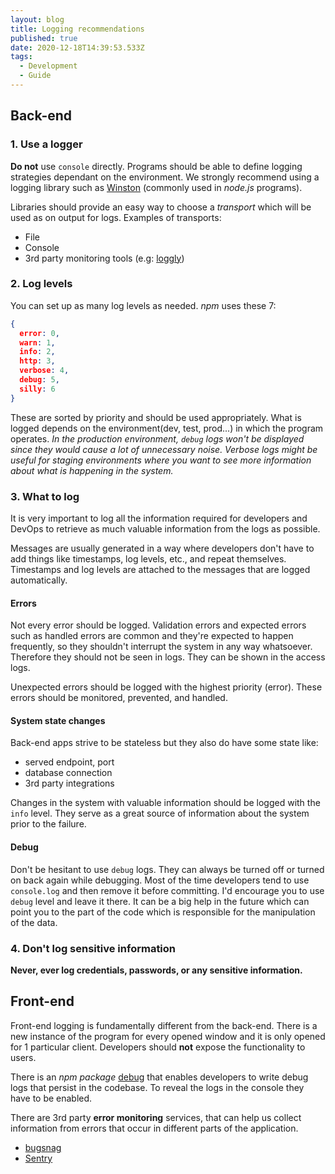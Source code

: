 ```yaml
---
layout: blog
title: Logging recommendations
published: true
date: 2020-12-18T14:39:53.533Z
tags:
  - Development
  - Guide
---
```

## Back-end

### 1. Use a logger

**Do not** use `console` directly. Programs should be able to define logging strategies dependant on the environment.
We strongly recommend using a logging library such as [Winston](https://github.com/winstonjs/winston) (commonly used in _node.js_ programs).

Libraries should provide an easy way to choose a _transport_ which will be used as on output for logs.
Examples of transports:

- File
- Console
- 3rd party monitoring tools (e.g: [loggly](https://www.loggly.com/))

### 2. Log levels

You can set up as many log levels as needed.
_npm_ uses these 7:

```json
{
  error: 0,
  warn: 1,
  info: 2,
  http: 3,
  verbose: 4,
  debug: 5,
  silly: 6
}
```

These are sorted by priority and should be used appropriately.
What is logged depends on the environment(dev, test, prod...) in which the program operates.
_In the production environment, `debug` logs won't be displayed since they would cause a lot of unnecessary noise._
_Verbose logs might be useful for staging environments where you want to see more information about what is happening in the system._

### 3. What to log

It is very important to log all the information required for developers and DevOps to retrieve as much valuable information from the logs as possible.

Messages are usually generated in a way where developers don't have to add things like timestamps, log levels, etc., and repeat themselves.
Timestamps and log levels are attached to the messages that are logged automatically.

#### Errors

Not every error should be logged.
Validation errors and expected errors such as handled errors
are common and they're expected to happen frequently, so they shouldn't interrupt the system in any way whatsoever.
Therefore they should not be seen in logs. They can be shown in the access logs.

Unexpected errors should be logged with the highest priority (error). These errors should be monitored, prevented, and handled.

#### System state changes

Back-end apps strive to be stateless but they also do have some state like:

- served endpoint, port
- database connection
- 3rd party integrations

Changes in the system with valuable information should be logged with the `info` level. They serve as a great source of information about the system prior to the failure.

#### Debug

Don't be hesitant to use `debug` logs. They can always be turned off or turned on back again while debugging.
Most of the time developers tend to use `console.log` and then remove it before committing.
I'd encourage you to use `debug` level and leave it there.
It can be a big help in the future which can point you to the part of the code which is responsible for the manipulation of the data.

### 4. Don't log sensitive information

**Never, ever log credentials, passwords, or any sensitive information.**

## Front-end

Front-end logging is fundamentally different from the back-end.
There is a new instance of the program for every opened window and it is only opened for 1 particular client.
Developers should **not** expose the functionality to users.

There is an _npm package_ [debug](https://www.npmjs.com/package/debug) that
enables developers to write debug logs that persist in the codebase.
To reveal the logs in the console they have to be enabled.

There are 3rd party **error monitoring** services, that can help us collect information from errors that occur in different parts of the application.

- [bugsnag](https://www.bugsnag.com/)
- [Sentry](https://sentry.io/welcome/)
